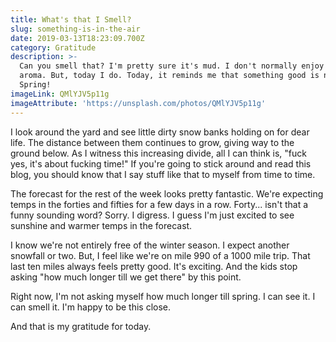 ```yaml
---
title: What's that I Smell?
slug: something-is-in-the-air
date: 2019-03-13T18:23:09.700Z
category: Gratitude
description: >-
  Can you smell that? I'm pretty sure it's mud. I don't normally enjoy that
  aroma. But, today I do. Today, it reminds me that something good is near.
  Spring!
imageLink: QMlYJV5p11g
imageAttribute: 'https://unsplash.com/photos/QMlYJV5p11g'
---
```

I look around the yard and see little dirty snow banks holding on for dear life. The distance between them continues to grow, giving way to the ground below. As I witness this increasing divide, all I can think is, "fuck yes, it's about fucking time!" If you're going to stick around and read this blog, you should know that I say stuff like that to myself from time to time. 

The forecast for the rest of the week looks pretty fantastic. We're expecting temps in the forties and fifties for a few days in a row. Forty... isn't that a funny sounding word? Sorry. I digress. I guess I'm just excited to see sunshine and warmer temps in the forecast. 

I know we're not entirely free of the winter season. I expect another snowfall or two. But, I feel like we're on mile 990 of a 1000 mile trip. That last ten miles always feels pretty good. It's exciting. And the kids stop asking "how much longer till we get there" by this point. 

Right now, I'm not asking myself how much longer till spring. I can see it. I can smell it. I'm happy to be this close.

And that is my gratitude for today.
